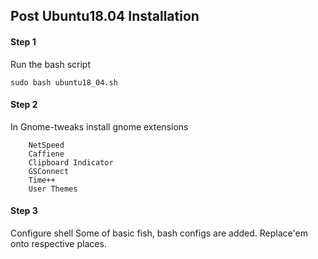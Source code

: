 ## Post Ubuntu18.04 Installation
#### Step 1

Run the bash script

    sudo bash ubuntu18_04.sh

#### Step 2
 In Gnome-tweaks install gnome extensions

	    NetSpeed
	    Caffiene
	    Clipboard Indicator
	    GSConnect
	    Time++
	    User Themes

#### Step 3
 Configure shell
 Some of basic fish, bash configs are added. Replace'em onto respective places.

